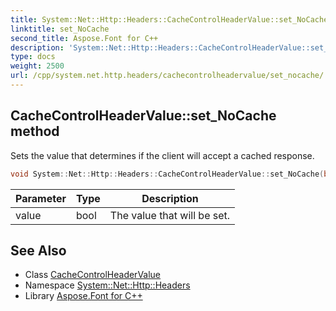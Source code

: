 ```yaml
---
title: System::Net::Http::Headers::CacheControlHeaderValue::set_NoCache method
linktitle: set_NoCache
second_title: Aspose.Font for C++
description: 'System::Net::Http::Headers::CacheControlHeaderValue::set_NoCache method. Sets the value that determines if the client will accept a cached response in C++.'
type: docs
weight: 2500
url: /cpp/system.net.http.headers/cachecontrolheadervalue/set_nocache/
---
```

## CacheControlHeaderValue::set_NoCache method


Sets the value that determines if the client will accept a cached response.

```cpp
void System::Net::Http::Headers::CacheControlHeaderValue::set_NoCache(bool value)
```


| Parameter | Type | Description |
| --- | --- | --- |
| value | bool | The value that will be set. |

## See Also

* Class [CacheControlHeaderValue](../)
* Namespace [System::Net::Http::Headers](../../)
* Library [Aspose.Font for C++](../../../)
